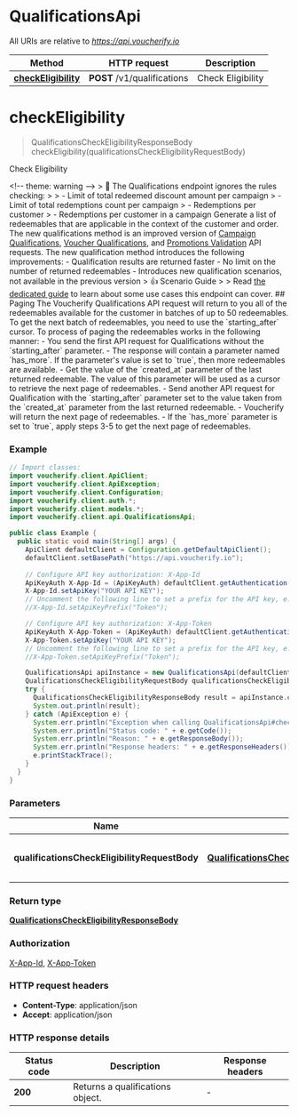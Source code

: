 # QualificationsApi

All URIs are relative to *https://api.voucherify.io*

| Method | HTTP request | Description |
|------------- | ------------- | -------------|
| [**checkEligibility**](QualificationsApi.md#checkEligibility) | **POST** /v1/qualifications | Check Eligibility |


<a id="checkEligibility"></a>
# **checkEligibility**
> QualificationsCheckEligibilityResponseBody checkEligibility(qualificationsCheckEligibilityRequestBody)

Check Eligibility

&lt;!-- theme: warning --&gt; &gt; 🚧 The Qualifications endpoint ignores the rules checking: &gt;  &gt; - Limit of total redeemed discount amount per campaign &gt; - Limit of total redemptions count per campaign &gt; - Redemptions per customer &gt; - Redemptions per customer in a campaign   Generate a list of redeemables that are applicable in the context of the customer and order.  The new qualifications method is an improved version of [Campaign Qualifications](ref:examine-campaigns-qualification), [Voucher Qualifications](ref:examine-vouchers-qualification), and [Promotions Validation](ref:validate-promotions) API requests. The new qualification method introduces the following improvements:  - Qualification results are returned faster - No limit on the number of returned redeemables - Introduces new qualification scenarios, not available in the previous version  &gt; 👍 Scenario Guide &gt; &gt; Read [the dedicated guide](doc:checking-eligibility) to learn about some use cases this endpoint can cover.  ## Paging   The Voucherify Qualifications API request will return to you all of the redeemables available for the customer in batches of up to 50 redeemables. To get the next batch of redeemables, you need to use the &#x60;starting_after&#x60; cursor.  To process of paging the redeemables works in the following manner:  - You send the first API request for Qualifications without the &#x60;starting_after&#x60; parameter. - The response will contain a parameter named &#x60;has_more&#x60;. If the parameter&#39;s value is set to &#x60;true&#x60;, then more redeemables are available. - Get the value of the &#x60;created_at&#x60; parameter of the last returned redeemable. The value of this parameter will be used as a cursor to retrieve the next page of redeemables. - Send another API request for Qualification with the &#x60;starting_after&#x60; parameter set to the value taken from the &#x60;created_at&#x60; parameter from the last returned redeemable. - Voucherify will return the next page of redeemables. - If the &#x60;has_more&#x60; parameter is set to &#x60;true&#x60;, apply steps 3-5 to get the next page of redeemables.

### Example
```java
// Import classes:
import voucherify.client.ApiClient;
import voucherify.client.ApiException;
import voucherify.client.Configuration;
import voucherify.client.auth.*;
import voucherify.client.models.*;
import voucherify.client.api.QualificationsApi;

public class Example {
  public static void main(String[] args) {
    ApiClient defaultClient = Configuration.getDefaultApiClient();
    defaultClient.setBasePath("https://api.voucherify.io");
    
    // Configure API key authorization: X-App-Id
    ApiKeyAuth X-App-Id = (ApiKeyAuth) defaultClient.getAuthentication("X-App-Id");
    X-App-Id.setApiKey("YOUR API KEY");
    // Uncomment the following line to set a prefix for the API key, e.g. "Token" (defaults to null)
    //X-App-Id.setApiKeyPrefix("Token");

    // Configure API key authorization: X-App-Token
    ApiKeyAuth X-App-Token = (ApiKeyAuth) defaultClient.getAuthentication("X-App-Token");
    X-App-Token.setApiKey("YOUR API KEY");
    // Uncomment the following line to set a prefix for the API key, e.g. "Token" (defaults to null)
    //X-App-Token.setApiKeyPrefix("Token");

    QualificationsApi apiInstance = new QualificationsApi(defaultClient);
    QualificationsCheckEligibilityRequestBody qualificationsCheckEligibilityRequestBody = new QualificationsCheckEligibilityRequestBody(); // QualificationsCheckEligibilityRequestBody | Define order and customer context.
    try {
      QualificationsCheckEligibilityResponseBody result = apiInstance.checkEligibility(qualificationsCheckEligibilityRequestBody);
      System.out.println(result);
    } catch (ApiException e) {
      System.err.println("Exception when calling QualificationsApi#checkEligibility");
      System.err.println("Status code: " + e.getCode());
      System.err.println("Reason: " + e.getResponseBody());
      System.err.println("Response headers: " + e.getResponseHeaders());
      e.printStackTrace();
    }
  }
}
```

### Parameters

| Name | Type | Description  |
|------------- | ------------- | ------------- |
| **qualificationsCheckEligibilityRequestBody** | [**QualificationsCheckEligibilityRequestBody**](QualificationsCheckEligibilityRequestBody.md)| Define order and customer context. |

### Return type

[**QualificationsCheckEligibilityResponseBody**](QualificationsCheckEligibilityResponseBody.md)

### Authorization

[X-App-Id](../README.md#X-App-Id), [X-App-Token](../README.md#X-App-Token)

### HTTP request headers

 - **Content-Type**: application/json
 - **Accept**: application/json

### HTTP response details
| Status code | Description | Response headers |
|-------------|-------------|------------------|
| **200** | Returns a qualifications object. |  -  |

